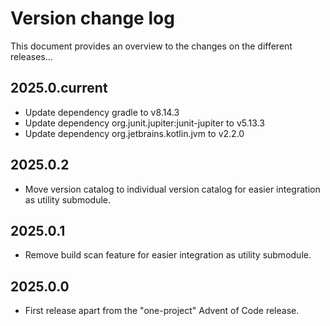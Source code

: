 # Version change log
This document provides an overview to the changes on the different releases...

## 2025.0.current
* Update dependency gradle to v8.14.3
* Update dependency org.junit.jupiter:junit-jupiter to v5.13.3
* Update dependency org.jetbrains.kotlin.jvm to v2.2.0

## 2025.0.2
* Move version catalog to individual version catalog for easier integration as utility submodule.

## 2025.0.1
* Remove build scan feature for easier integration as utility submodule.

## 2025.0.0
* First release apart from the "one-project" Advent of Code release.
